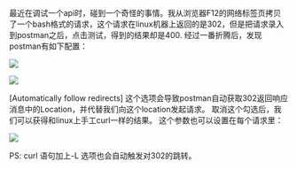 最近在调试一个api时，碰到一个奇怪的事情。我从浏览器F12的网络标签页拷贝了一个bash格式的请求，这个请求在linux机器上返回的是302，但是把请求录入到postman之后，点击测试，得到的结果却是400.
经过一番折腾后，发现postman有如下配置：

![](https://f.003721.xyz/2023/02/23048c1bb7f88ae337fa343cae1c9a3e.png)

![](https://f.003721.xyz/2023/02/7b646aba8d5ffecf9a05c1064efaa879.png)

[Automatically follow redirects] 这个选项会导致postman自动获取302返回响应消息中的Location，并代替我们向这个location发起请求。
取消这个勾选后，我们可以获得和linux上手工curl一样的结果。
这个参数也可以设置在每个请求里：

![](https://f.003721.xyz/2023/02/f3b4f57758a86ebf9f0f44cd8572d7cf.png)

PS: curl 语句加上-L 选项也会自动触发对302的跳转。



